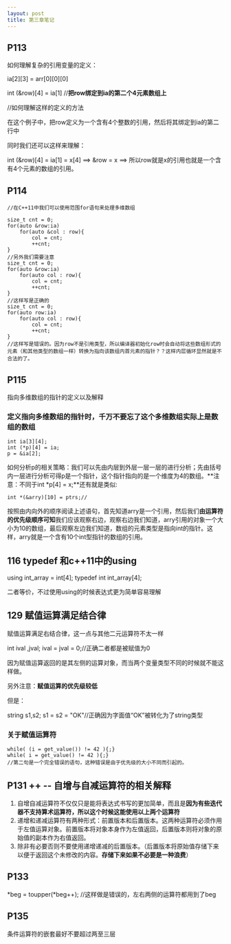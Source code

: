 ```yaml
---
layout: post
title: 第三章笔记
---
```


## P113

如何理解复杂的引用变量的定义：

ia[2][3] = arr[0][0][0]

int (&row)[4] = ia[1]  //**把row绑定到ia的第二个4元素数组上**

//如何理解这样的定义的方法

在这个例子中，把row定义为一个含有4个整数的引用，然后将其绑定到ia的第二行中

同时我们还可以这样来理解：

int (&row)[4] = ia[1] = x[4] ==> &row = x ==> 所以row就是x的引用也就是一个含有4个元素的数组的引用。

## P114

```
//在C++11中我们可以使用范围for语句来处理多维数组

size_t cnt = 0;
for(auto &row:ia)
	for(auto &col : row){
		col = cnt;
		++cnt;
}
//另外我们需要注意
size_t cnt = 0;
for(auto &row:ia)
	for(auto col : row){
		col = cnt;
		++cnt;
}
//这样写是正确的
size_t cnt = 0;
for(auto row:ia)
	for(auto col : row){
		col = cnt;
		++cnt;
}
//这样写是错误的。因为row不是引用类型，所以编译器初始化row时会自动将这些数组形式的元素（和其他类型的数组一样）转换为指向该数组内首元素的指针？？这样内层循环显然就是不合法的了。
```

## P115

指向多维数组的指针的定义以及解释

### 定义指向多维数组的指针时，千万不要忘了这个多维数组实际上是数组的数组
```
int ia[3][4];
int (*p)[4] = ia;
p = &ia[2];
```

如何分析p的相关策略：我们可以先由内层到外层一层一层的进行分析；先由括号内一层进行分析可得p是一个指针，这个指针指向的是一个维度为4的数组。**注意：不同于int *p[4] = x;**还有就是类似:

```
int *(&arry)[10] = ptrs;//
```

按照由内向外的顺序阅读上述语句，首先知道arry是一个引用，然后我们**由运算符的优先级顺序可知**我们应该观察右边，观察右边我们知道，arry引用的对象一个大小为10的数组，最后观察左边我们知道，数组的元素类型是指向int的指针。这样，arry就是一个含有10个int型指针的数组的引用。

## 116  typedef 和c++11中的using

using int_array = int[4];
typedef int int_array[4];

二者等价，不过使用using的时候表达式更为简单容易理解

## 129 赋值运算满足结合律

赋值运算满足右结合律，这一点与其他二元运算符不太一样

int ival ,jval;
ival = jval = 0;//正确二者都是被赋值为0

因为赋值运算返回的是其左侧的运算对象，而当两个变量类型不同的时候就不能这样做。

另外注意：**赋值运算的优先级较低**

但是：

string s1,s2;
s1 = s2 = "OK"//正确因为字面值“OK”被转化为了string类型

### 关于赋值运算符

```
while( (i = get_value()) != 42 ){;}
while( i = get_value() != 42 ){;}
//第二句是一个完全错误的语句，这种错误是由于优先级的大小不同而引起的。
```

## P131 ++ -- 自增与自减运算符的相关解释

1. 自增自减运算符不仅仅只是能将表达式书写的更加简单，而且是**因为有些迭代器不支持算术运算符，所以这个时候这能使用以上两个运算符**
2. 递增和递减运算符有两种形式：前置版本和后置版本。这两种运算符必须作用于左值运算对象。前置版本将对象本身作为左值返回，后置版本则将对象的原始值的副本作为右值返回。
3. 除非有必要否则不要使用递增递减的后置版本。（后置版本将原始值存储下来以便于返回这个未修改的内容。**存储下来如果不必要是一种浪费**）


## P133

*beg = toupper(*beg++);  //这样做是错误的，左右两侧的运算符都用到了beg

## P135

条件运算符的嵌套最好不要超过两至三层

